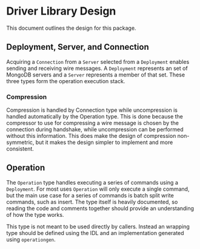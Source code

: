 # Driver Library Design
This document outlines the design for this package.

## Deployment, Server, and Connection
Acquiring a `Connection` from a `Server` selected from a `Deployment` enables sending and receiving
wire messages. A `Deployment` represents an set of MongoDB servers and a `Server` represents a
member of that set. These three types form the operation execution stack.

### Compression
Compression is handled by Connection type while uncompression is handled automatically by the
Operation type. This is done because the compressor to use for compressing a wire message is
chosen by the connection during handshake, while uncompression can be performed without this
information. This does make the design of compression non-symmetric, but it makes the design simpler
to implement and more consistent.

## Operation
The `Operation` type handles executing a series of commands using a `Deployment`. For most uses
`Operation` will only execute a single command, but the main use case for a series of commands is
batch split write commands, such as insert. The type itself is heavily documented, so reading the
code and comments together should provide an understanding of how the type works.

This type is not meant to be used directly by callers. Instead an wrapping type should be defined
using the IDL and an implementation generated using `operationgen`.
